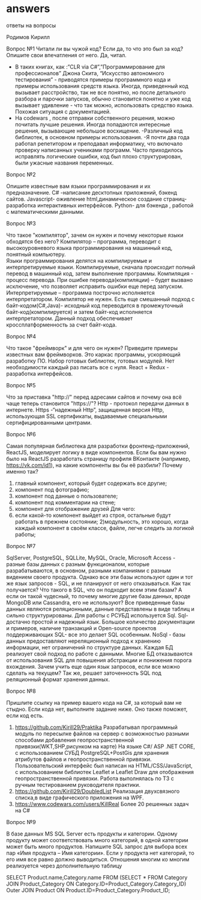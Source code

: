 # answers
ответы на вопросы

Родимов Кирилл 

Вопрос №1
Читали ли вы чужой код? Если да, то что это был за код? Опишите свои впечатления от него.
Да, читал.
- В таких книгах, как :”CLR via C#”,”Программирование для профессионалов” Джона Скита, “Искусство автономного тестирования” - приводятся примеры программного кода и примеры использования средств языка. Иногда, приведенный код вызывает расстройство, так не все понятно, но после детального разбора и парочки запусков, обычно становится понятно и уже код вызывает удивление - что так можно, использовать средство языка. Похожая ситуация с документацией.     
- На codewars , после отправки собственного решения, можно почитать лучшие решения. Иногда попадаются интересные решения, вызывающие небольшое восхищение.
-Различный код библиотек, в основном примеры использования.
-Я почти два года работал репетитором и преподавал информатику, что включало проверку написанных учениками программ. Часто приходилось исправлять логические ошибки, код был плохо структурирован, были ужасные названия переменных.

Вопрос №2

Опишите известные вам языки программирования и их предназначение.
C# -написание десктопных приложений, бэкенд сайтов.
Javascript- оживление html,динамическое создание страниц- разработка интерактивных интерфейсов.
Python- для бэкенда ,  работой с математическими данными.

Вопрос №3

Что такое "компилятор", зачем он нужен и почему некоторые языки обходятся без него?
Компилятор – программа, переводит с высокоуровневого языка программирования на машинный код, понятный компьютеру.  
Языки программирования делятся на компилируемые и интерпретируемые языки.
Компилируемые, сначала происходит полный перевод в машинный  код, затем выполнение программы. Компиляция - процесс перевода. При ошибке перевода(компиляции) – будет вызвано исключение, что позволяет исправить ошибки еще перед запуском.
Интерпретируемые  – программа построчно исполняется интерпретатором. Компилятор не нужен.
Есть еще смешанный подход с байт-кодом(C#,Java)- исходный код переводится в промежуточный байт-код(компилируется) и затем байт-код 
исполняется интерпретатором. Данный подход обеспечивает кроссплатформенность за счет байт-кода.

Вопрос №4

Что такое "фреймворк" и для чего он нужен? Приведите примеры известных вам фреймворков.
Это каркас программы, ускоряющий разработку ПО. Набор готовых библиотек, готовых модулей. Нет необходимости каждый раз писать все с нуля.
React + Redux - разработка интерфейсов.

Вопрос №5

Что за приставка "http://" перед адресами сайтов и почему она всё чаще теперь становится "https://"?
Http - протокол передачи данных в интернете.
Https -“надежный Http”, защищенная версия Http, использующая SSL сертификаты, выдаваемые специальными сертифицированными центрами.

Вопрос №6

Самая популярная библиотека для разработки фронтенд-приложений, ReactJS, моделирует логику в виде компонентов.
Если бы вам нужно было на ReactJS разработать страницу профиля ВКонтакте (например, https://vk.com/id1), на какие компоненты вы бы её разбили? Почему именно так?
1) главный компонент, который будет содержать все другие;
2) компонент под фотографию;
3) компонент под данные о пользователе;
4) компонент под комментарии на стене;
5) компонент для отображение друзей 
Для чего:
1) если какой-то компонент выйдет из строя, остальные будут работать в прежнем состоянии;
2)модульность, это хорошо, когда каждый компонент в своём классе, файле, легче следить за логикой работы;
 
Вопрос №7

SqlServer, PostgreSQL, SQLLite, MySQL, Oracle, Microsoft Access - разные базы данных с разным функционалом, которые разрабатываются, в основном, разными компаниями с разным видением своего продукта.
Однако все эти базы используют один и тот же язык запросов - SQL, и не планируют от него отказываться. Как так получается? Что такого в SQL, что он подходит всем этим базам?
А если он такой чудесный, то почему многие другие базы данных, вроде MongoDB или Cassandra, его не используют?
Все приведенные базы данных являются реляционными, данные представлены в виде таблиц и сильно структурированы. Для работы с РСУБД используется Sql. Sql- достачно простой и надежный язык. Большое количество документации и примеров, наличие транзакций и Open-source проектов поддерживающих SQL- все это делает SQL особенным.
NoSql - базы данных предоставляют нереляционный подход к хранению информации, нет ограничений по структуре данных. Каждая БД реализует свой подход по работе с данными.
Многие БД отказываются от использования SQL для повышения абстракции и понижения порога вхождения. Зачем учить еще один язык запросов, если все можно сделать на текущем?
Так же, решает заточенность SQL под реляционный формат хранения данных.

Вопрос №8

Пришлите ссылку на пример вашего кода на C#, за который вам не стыдно. Если кода нет, выполните задание ниже. Оно также поможет, если код есть.
1) https://github.com/Kirill29/Praktika
Разрабатывал программный модуль по пересылке файлов на сервер с возможностью разными способами добавления геопространственной привязки(WKT,SHP,рисунком на карте)
На языке C#/ ASP .NET CORE, с использованием СУБД PostgreSQL+PostGis для хранения атрибутов файлов и геопространственной привязки.
Пользовательский интерфейс был написан на HTML/CSS/JavaScript, с использованием библиотек Leaflet и Leaflet Draw для отображения геопространственной привязки.
Работа выполнялась по ТЗ с ручным тестированием руководителя практики.
2) https://github.com/Kirill29/DoubledList
Реализация двухсвязного списка,в виде графического приложения на WPF.
3) https://www.codewars.com/users/KillReal
Более 20 решенных задач на C#

Вопрос №9

В базе данных MS SQL Server есть продукты и категории. Одному продукту может соответствовать много категорий, в одной категории может быть много продуктов. Напишите SQL запрос для выбора всех пар «Имя продукта – Имя категории». Если у продукта нет категорий, то его имя все равно должно выводиться.
Отношения многим ко многим реализуется через дополнительную таблицу



SELECT Product.name,Category.name   FROM (SELECT * FROM Category JOIN Product_Category ON Category.ID=Product_Category.Category_ID)  Outer JOIN  Product  ON Product.ID=Product_Category.Product_ID;
 
 
 


